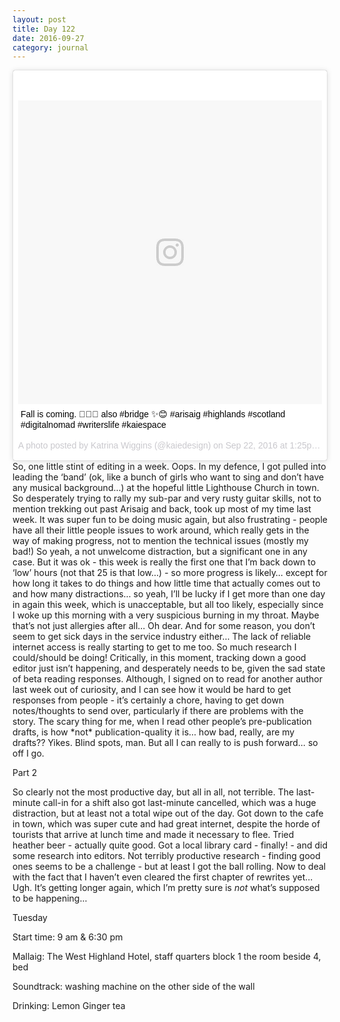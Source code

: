 ```yaml
---
layout: post
title: Day 122
date: 2016-09-27
category: journal
---
```


<blockquote class="instagram-media" data-instgrm-captioned data-instgrm-version="7" style=" background:#FFF; border:0; border-radius:3px; box-shadow:0 0 1px 0 rgba(0,0,0,0.5),0 1px 10px 0 rgba(0,0,0,0.15); margin: 1px; max-width:658px; padding:0; width:99.375%; width:-webkit-calc(100% - 2px); width:calc(100% - 2px);"><div style="padding:8px;"> <div style=" background:#F8F8F8; line-height:0; margin-top:40px; padding:50.0% 0; text-align:center; width:100%;"> <div style=" background:url(data:image/png;base64,iVBORw0KGgoAAAANSUhEUgAAACwAAAAsCAMAAAApWqozAAAABGdBTUEAALGPC/xhBQAAAAFzUkdCAK7OHOkAAAAMUExURczMzPf399fX1+bm5mzY9AMAAADiSURBVDjLvZXbEsMgCES5/P8/t9FuRVCRmU73JWlzosgSIIZURCjo/ad+EQJJB4Hv8BFt+IDpQoCx1wjOSBFhh2XssxEIYn3ulI/6MNReE07UIWJEv8UEOWDS88LY97kqyTliJKKtuYBbruAyVh5wOHiXmpi5we58Ek028czwyuQdLKPG1Bkb4NnM+VeAnfHqn1k4+GPT6uGQcvu2h2OVuIf/gWUFyy8OWEpdyZSa3aVCqpVoVvzZZ2VTnn2wU8qzVjDDetO90GSy9mVLqtgYSy231MxrY6I2gGqjrTY0L8fxCxfCBbhWrsYYAAAAAElFTkSuQmCC); display:block; height:44px; margin:0 auto -44px; position:relative; top:-22px; width:44px;"></div></div> <p style=" margin:8px 0 0 0; padding:0 4px;"> <a href="https://www.instagram.com/p/BKq-k6cAJ1-/" style=" color:#000; font-family:Arial,sans-serif; font-size:14px; font-style:normal; font-weight:normal; line-height:17px; text-decoration:none; word-wrap:break-word;" target="_blank">Fall is coming. 🍁🍂🍃 also #bridge ✨😊 #arisaig #highlands #scotland #digitalnomad #writerslife #kaiespace</a></p> <p style=" color:#c9c8cd; font-family:Arial,sans-serif; font-size:14px; line-height:17px; margin-bottom:0; margin-top:8px; overflow:hidden; padding:8px 0 7px; text-align:center; text-overflow:ellipsis; white-space:nowrap;">A photo posted by Katrina Wiggins (@kaiedesign) on <time style=" font-family:Arial,sans-serif; font-size:14px; line-height:17px;" datetime="2016-09-22T20:25:06+00:00">Sep 22, 2016 at 1:25pm PDT</time></p></div></blockquote>
<script async defer src="//platform.instagram.com/en_US/embeds.js"></script>
So, one little stint of editing in a week. Oops. In my defence, I got pulled into leading the ‘band’ (ok, like a bunch of girls who want to sing and don’t have any musical background…) at the hopeful little Lighthouse Church in town. So desperately trying to rally my sub-par and very rusty guitar skills, not to mention trekking out past Arisaig and back, took up most of my time last week. It was super fun to be doing music again, but also frustrating - people have all their little people issues to work around, which really gets in the way of making progress, not to mention the technical issues (mostly my bad!) So yeah, a not unwelcome distraction, but a significant one in any case. But it was ok - this week is really the first one that I’m back down to ‘low’ hours (not that 25 is that low…) - so more progress is likely… except for how long it takes to do things and how little time that actually comes out to and how many distractions… so yeah, I’ll be lucky if I get more than one day in again this week, which is unacceptable, but all too likely, especially since I woke up this morning with a very suspicious burning in my throat. Maybe that’s not just allergies after all… Oh dear. And for some reason, you don’t seem to get sick days in the service industry either… The lack of reliable internet access is really starting to get to me too. So much research I could/should be doing! Critically, in this moment, tracking down a good editor just isn’t happening, and desperately needs to be, given the sad state of beta reading responses. Although, I signed on to read for another author last week out of curiosity, and I can see how it would be hard to get responses from people - it’s certainly a chore, having to get down notes/thoughts to send over, particularly if there are problems with the story. The scary thing for me, when I read other people’s pre-publication drafts, is how *not* publication-quality it is… how bad, really, are my drafts?? Yikes. Blind spots, man. But all I can really to is push forward… so off I go.

Part 2

So clearly not the most productive day, but all in all, not terrible. The last-minute call-in for a shift also got last-minute cancelled, which was a huge distraction, but at least not a total wipe out of the day. Got down to the cafe in town, which was super cute and had great internet, despite the horde of tourists that arrive at lunch time and made it necessary to flee. Tried heather beer - actually quite good. Got a local library card - finally! - and did some research into editors. Not terribly productive research - finding good ones seems to be a challenge - but at least I got the ball rolling. Now to deal with the fact that I haven’t even cleared the first chapter of rewrites yet… Ugh. It’s getting longer again, which I’m pretty sure is *not* what’s supposed to be happening...



Tuesday

Start time: 9 am & 6:30 pm

Mallaig: The West Highland Hotel, staff quarters block 1 the room beside 4, bed

Soundtrack: washing machine on the other side of the wall

Drinking: Lemon Ginger tea
